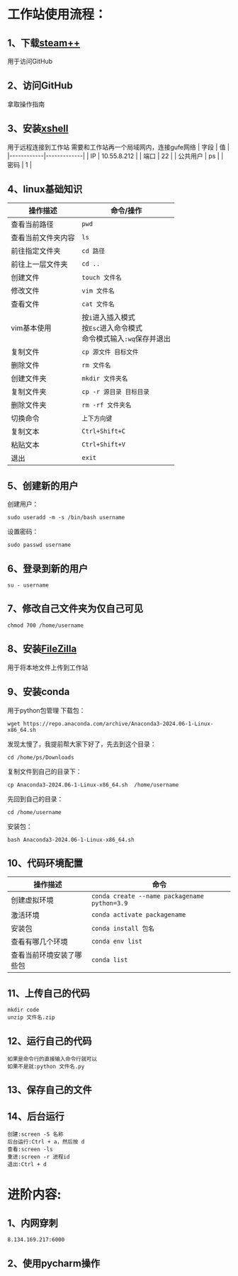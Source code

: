 # 工作站使用流程：
## 1、下载[steam++](https://steampp.net/)	
用于访问GitHub
## 2、访问GitHub
拿取操作指南
## 3、安装[xshell](https://www.xshell.com/zh/xshell/)
用于远程连接到工作站
需要和工作站再一个局域网内，连接gufe网络
| 字段       | 值          |
|------------|-------------|
| IP         | 10.55.8.212 |
| 端口       | 22          |
| 公共用户   | ps          |
| 密码       | 1           |
## 4、linux基础知识
| 操作描述               | 命令/操作                          |
|------------------------|-----------------------------------|
| 查看当前路径           | `pwd`                             |
| 查看当前文件夹内容     | `ls`                              |
| 前往指定文件夹         | `cd 路径`                         |
| 前往上一层文件夹       | `cd ..`                           |
| 创建文件               | `touch 文件名`                    |
| 修改文件               | `vim 文件名`                      |
| 查看文件               | `cat 文件名`                      |
| vim基本使用            | 按`i`进入插入模式<br>按`Esc`进入命令模式<br>命令模式输入`:wq`保存并退出 |
| 复制文件               | `cp 源文件 目标文件`              |
| 删除文件               | `rm 文件名`                       |
| 创建文件夹             | `mkdir 文件夹名`                  |
| 复制文件夹             | `cp -r 源目录 目标目录`           |
| 删除文件夹             | `rm -rf 文件夹名`                 |
| 切换命令               | `上下方向键`                    |
| 复制文本               | `Ctrl+Shift+C`                    |
| 粘贴文本               | `Ctrl+Shift+V`                    |
| 退出               | `exit`                    |
## 5、创建新的用户
创建用户：

	sudo useradd -m -s /bin/bash username
设置密码：

	sudo passwd username
## 6、登录到新的用户
	su - username
## 7、修改自己文件夹为仅自己可见
	chmod 700 /home/username
## 8、安装[FileZilla](https://filezilla-project.org/)
用于将本地文件上传到工作站
## 9、安装conda
用于python包管理
下载包：

	wget https://repo.anaconda.com/archive/Anaconda3-2024.06-1-Linux-x86_64.sh
发现太慢了，我提前帮大家下好了，先去到这个目录：

	cd /home/ps/Downloads
复制文件到自己的目录下：

	cp Anaconda3-2024.06-1-Linux-x86_64.sh  /home/username
先回到自己的目录：

	cd /home/username
安装包：

	bash Anaconda3-2024.06-1-Linux-x86_64.sh
## 10、代码环境配置
| 操作描述               | 命令                                   |
|------------------------|----------------------------------------|
| 创建虚拟环境           | `conda create --name packagename python=3.9` |
| 激活环境               | `conda activate packagename`          |
| 安装包                 | `conda install 包名`                  |
| 查看有哪几个环境       | `conda env list`                      |
| 查看当前环境安装了哪些包 | `conda list`                          |
## 11、上传自己的代码
	mkdir code
	unzip 文件名.zip
## 12、运行自己的代码
	如果是命令行的直接输入命令行就可以
	如果不是就:python 文件名.py
## 13、保存自己的文件
## 14、后台运行
	创建:screen -S 名称
	后台运行:Ctrl + a，然后按 d
	查看:screen -ls
	重进:screen -r 进程id
	退出:Ctrl + d
# 进阶内容:
## 1、内网穿刺
	8.134.169.217:6000
## 2、使用pycharm操作

